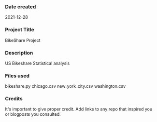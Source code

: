 ### Date created
2021-12-28

### Project Title
BikeShare Project


### Description
US Bikeshare Statistical analysis

### Files used
bikeshare.py
chicago.csv
new_york_city.csv
washington.csv

### Credits
It's important to give proper credit. Add links to any repo that inspired you or blogposts you consulted.

